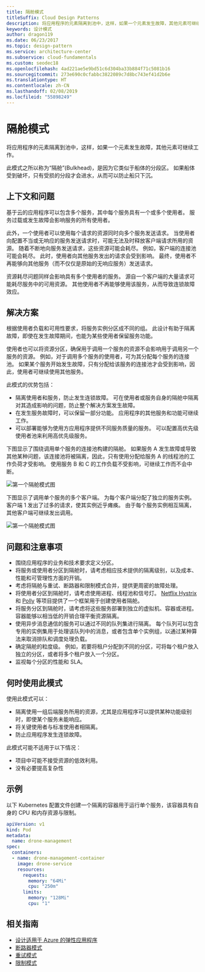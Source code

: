 ```yaml
---
title: 隔舱模式
titleSuffix: Cloud Design Patterns
description: 将应用程序的元素隔离到池中，这样，如果一个元素发生故障，其他元素可继续工作。
keywords: 设计模式
author: dragon119
ms.date: 06/23/2017
ms.topic: design-pattern
ms.service: architecture-center
ms.subservice: cloud-fundamentals
ms.custom: seodec18
ms.openlocfilehash: 4ad221ae5e9bd51c6d304ba33b884f71c5081b16
ms.sourcegitcommit: 273e690c0cfabbc3822089c7d8bc743ef41d2b6e
ms.translationtype: HT
ms.contentlocale: zh-CN
ms.lasthandoff: 02/08/2019
ms.locfileid: "55898249"
---
```

# <a name="bulkhead-pattern"></a>隔舱模式

将应用程序的元素隔离到池中，这样，如果一个元素发生故障，其他元素可继续工作。

此模式之所以称为“隔舱”(Bulkhead)，是因为它类似于船体的分段区。 如果船体受到破坏，只有受损的分段才会进水，从而可以防止船只下沉。

## <a name="context-and-problem"></a>上下文和问题

基于云的应用程序可以包含多个服务，其中每个服务具有一个或多个使用者。 服务过载或发生故障会影响服务的所有使用者。

此外，一个使用者可以使用每个请求的资源同时向多个服务发送请求。 当使用者向配置不当或无响应的服务发送请求时，可能无法及时释放客户端请求所用的资源。 随着不断地向服务发送请求，这些资源可能会耗尽。 例如，客户端的连接池可能会耗尽。 此时，使用者向其他服务发出的请求会受到影响。 最终，使用者不再能够向其他服务（而不仅仅是原始的无响应服务）发送请求。

资源耗尽问题同样会影响具有多个使用者的服务。 源自一个客户端的大量请求可能耗尽服务中的可用资源。 其他使用者不再能够使用该服务，从而导致连锁故障效应。

## <a name="solution"></a>解决方案

根据使用者负载和可用性要求，将服务实例分区成不同的组。 此设计有助于隔离故障，即使在发生故障期间，也能为某些使用者保留服务功能。

使用者也可以将资源分区，确保用于调用一个服务的资源不会影响用于调用另一个服务的资源。 例如，对于调用多个服务的使用者，可为其分配每个服务的连接池。 如果某个服务开始发生故障，只有分配给该服务的连接池才会受到影响，因此，使用者可继续使用其他服务。

此模式的优势包括：

- 隔离使用者和服务，防止发生连锁故障。 可在使用者或服务自身的隔舱中隔离对其造成影响的问题，防止整个解决方案发生故障。
- 在发生服务故障时，可以保留一部分功能。 应用程序的其他服务和功能可继续工作。
- 可以部署能够为使用方应用程序提供不同服务质量的服务。 可以配置高优先级使用者池来利用高优先级服务。

下图显示了围绕调用单个服务的连接池构建的隔舱。 如果服务 A 发生故障或导致其他某种问题，该连接池将被隔离，因此，只有使用分配给服务 A 的线程池的工作负荷才受影响。 使用服务 B 和 C 的工作负载不受影响，可继续工作而不会中断。

![第一个隔舱模式图](./_images/bulkhead-1.png)

下图显示了调用单个服务的多个客户端。 为每个客户端分配了独立的服务实例。 客户端 1 发出了过多的请求，使其实例近乎瘫痪。 由于每个服务实例相互隔离，其他客户端可继续发出调用。

![第一个隔舱模式图](./_images/bulkhead-2.png)

## <a name="issues-and-considerations"></a>问题和注意事项

- 围绕应用程序的业务和技术要求定义分区。
- 将服务或使用者分区到隔舱时，请考虑相应技术提供的隔离级别，以及成本、性能和可管理性方面的开销。
- 考虑将隔舱与重试、断路器和限制模式合并，提供更周密的故障处理。
- 将使用者分区到隔舱时，请考虑使用进程、线程池和信号灯。 [Netflix Hystrix][hystrix] 和 [Polly][polly] 等项目提供了一个框架用于创建使用者隔舱。
- 将服务分区到隔舱时，请考虑将这些服务部署到独立的虚拟机、容器或进程。 容器能够以相当低的开销合理平衡资源隔离。
- 使用异步消息通信的服务可以通过不同的队列集进行隔离。 每个队列可以包含专用的实例集用于处理该队列中的消息，或者包含单个实例组，以通过某种算法来取消排队和调度处理负载。
- 确定隔舱的粒度级。 例如，若要将租户分配到不同的分区，可将每个租户放入独立的分区，或者将多个租户放入一个分区。
- 监视每个分区的性能和 SLA。

## <a name="when-to-use-this-pattern"></a>何时使用此模式

使用此模式可以：

- 隔离使用一组后端服务所用的资源，尤其是应用程序可以提供某种功能级别时，即使某个服务未能响应。
- 将关键使用者与标准使用者相隔离。
- 防止应用程序发生连锁故障。

此模式可能不适用于以下情况：

- 项目中可能不接受资源的低效利用。
- 没有必要提高复杂性

## <a name="example"></a>示例

以下 Kubernetes 配置文件创建一个隔离的容器用于运行单个服务，该容器具有自身的 CPU 和内存资源与限制。

```yml
apiVersion: v1
kind: Pod
metadata:
  name: drone-management
spec:
  containers:
  - name: drone-management-container
    image: drone-service
    resources:
      requests:
        memory: "64Mi"
        cpu: "250m"
      limits:
        memory: "128Mi"
        cpu: "1"
```

## <a name="related-guidance"></a>相关指南

- [设计适用于 Azure 的弹性应用程序](../resiliency/index.md)
- [断路器模式](./circuit-breaker.md)
- [重试模式](./retry.md)
- [限制模式](./throttling.md)

<!-- links -->

[hystrix]: https://github.com/Netflix/Hystrix
[polly]: https://github.com/App-vNext/Polly
